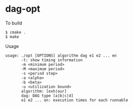 # dag-opt

To build
```
$ cmake .
$ make
```
Usage
```                                                                 
usage: ./opt [OPTIONS] algorithm dag e1 e2 ... en
       -t: show timing information
       -m <minimum period>
       -M <maximum period>
       -s <period step>
       -a <alpha>
       -b <beta>
       -u <utilization bound>
       algorithm: [exh|our]
       dag: DAG type [a|b|c|d]
       e1 e2 ... en: execution times for each runnable
```
